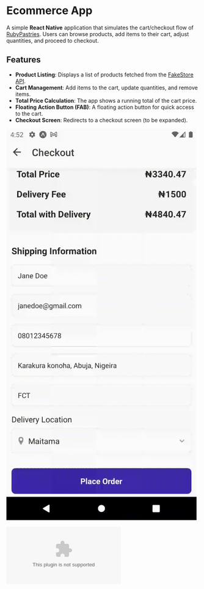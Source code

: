 # Ecommerce App

A simple **React Native** application that simulates the cart/checkout flow of [RubyPastries](https://ruby-pastries.vercel.app). Users can browse products, add items to their cart, adjust quantities, and proceed to checkout.

## Features

- **Product Listing**: Displays a list of products fetched from the [FakeStore API](https://fakestoreapi.com/).
- **Cart Management**: Add items to the cart, update quantities, and remove items.
- **Total Price Calculation**: The app shows a running total of the cart price.
- **Floating Action Button (FAB)**: A floating action button for quick access to the cart.
- **Checkout Screen**: Redirects to a checkout screen (to be expanded).

![Demo Video](https://raw.githubusercontent.com/Hillaryd97/ecommerce-app/main/assets/VideoPlayback.gif)

![Download APK](https://raw.githubusercontent.com/Hillaryd97/ecommerce-app/main/APK/application-623a496c-aace-44ec-9cc2-838d61bbd2b9.apk)
